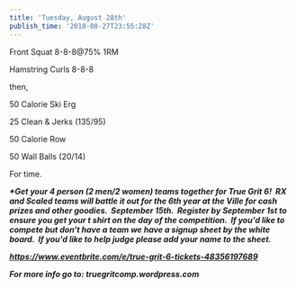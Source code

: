 ```yaml
---
title: 'Tuesday, August 28th'
publish_time: '2018-08-27T23:55:28Z'
---
```


Front Squat 8-8-8\@75% 1RM

Hamstring Curls 8-8-8

then,

50 Calorie Ski Erg

25 Clean & Jerks (135/95)

50 Calorie Row

50 Wall Balls (20/14)

For time.

***\*Get your 4 person (2 men/2 women) teams together for True Grit 6!
 RX and Scaled teams will battle it out for the 6th year at the Ville
for cash prizes and other goodies.  September 15th.  Register by
September 1st to ensure you get your t shirt on the day of the
competition.  If you'd like to compete but don't have a team we have a
signup sheet by the white board.  If you'd like to help judge please add
your name to the sheet.***

***<https://www.eventbrite.com/e/true-grit-6-tickets-48356197689>***

***For more info go to: truegritcomp.wordpress.com***
